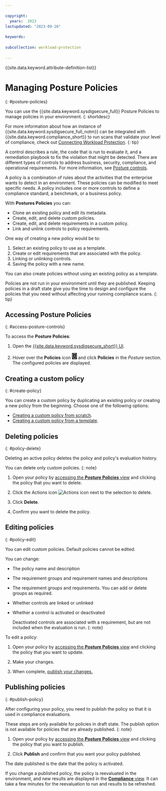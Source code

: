 ```yaml
---

copyright:
  years:  2023
lastupdated: "2023-09-26"

keywords:

subcollection: workload-protection

---
```


{{site.data.keyword.attribute-definition-list}}

# Managing Posture Policies
{: #posture-policies}

You can use the {{site.data.keyword.sysdigsecure_full}} Posture Policies to manage policies in your environment.
{: shortdesc}

For more information about how an instance of {{site.data.keyword.sysdigsecure_full_notm}} can be integrated with {{site.data.keyword.compliance_short}} to run scans that validate your level of compliance, check out [Connecting Workload Protection](/docs/security-compliance?topic=security-compliance-setup-workload-protection).
{: tip}

A control describes a rule, the code that is run to evaluate it, and a remediation playbook to fix the violation that might be detected. There are different types of controls to address business, security, compliance, and operational requirements. For more information, see [Posture controls](/docs/workload-protection?topic=workload-protection-posture-controls).

A policy is a combination of rules about the activities that the enterprise wants to detect in an environment. These policies can be modified to meet specific needs. A policy includes one or more controls to define a compliance standard, a benchmark, or a business policy.

With **Postures Policies** you can:

* Clone an existing policy and edit its metadata.
* Create, edit, and delete custom policies.
* Create, edit, and delete requirements in a custom policy.
* Link and unlink controls to policy requirements.

One way of creating a new policy would be to:

1. Select an existing policy to use as a template.
2. Create or edit requirements that are associated with the policy.
3. Linking or unlinking controls.
4. Saving the policy with a new name.

You can also create policies without using an existing policy as a template.

Policies are not run in your environment until they are published. Keeping policies in a draft state give you the time to design and configure the policies that you need without affecting your running compliance scans.
{: tip}

## Accessing Posture Policies
{: #access-posture-controls}

To access the **Posture Policies**:

1. Open the [{{site.data.keyword.sysdigsecure_short}} UI](/docs/workload-protection?topic=workload-protection-launch).

2. Hover over the **Policies** icon ![Policies icon](/images/policies.png "Policies") and click **Policies** in the *Posture* section. The configured policies are displayed.

## Creating a custom policy
{: #create-policy}

You can create a custom policy by duplicating an existing policy or creating a new policy from the beginning. Choose one of the following options:

- [Creating a custom policy from scratch](/docs/workload-protection?topic=workload-protection-posture-policy-create).
- [Creating a custom policy from a template](/docs/workload-protection?topic=workload-protection-posture-policy-create-template).



## Deleting policies
{: #policy-delete}

Deleting an active policy deletes the policy and policy's evaluation history.

You can delete only custom policies.
{: note}

1. Open your policy by [accessing the **Posture Policies** view](#access-posture-controls) and clicking the policy that you want to delete.

2. Click the Actions icon ![Actions icon](../icons/action-menu-icon.svg "Actions") next to the selection to delete.

3. Click **Delete**.

4. Confirm you want to delete the policy.


## Editing policies
{: #policy-edit}

You can edit custom policies. Default policies cannot be edited.

You can change:

* The policy name and description
* The requirement groups and requirement names and descriptions
* The requirement groups and requirements. You can add or delete groups as required.
* Whether controls are linked or unlinked
* Whether a control is activated or deactivated

   Deactivated controls are associated with a requirement, but are not included when the evaluation is run.
   {: note}

To edit a policy:

1. Open your policy by [accessing the **Posture Policies** view](#access-posture-controls) and clicking the policy that you want to update.

2. Make your changes.

3. When complete, [publish your changes.](#publish-policy)



## Publishing policies
{: #publish-policy}

After configuring your policy, you need to publish the policy so that it is used in compliance evaluations.

These steps are only available for policies in draft state. The publish option is not available for policies that are already published.
{: note}

1. Open your policy by [accessing the **Posture Policies** view](#access-posture-controls) and clicking the policy that you want to publish.

2. Click **Publish** and confirm that you want your policy published.

The date published is the date that the policy is activated.

If you change a published policy, the policy is reevaluated in the environment, and new results are displayed in the [**Compliance** view](/docs/workload-protection?topic=workload-protection-compliance). It can take a few minutes for the reevaluation to run and results to be refreshed.

